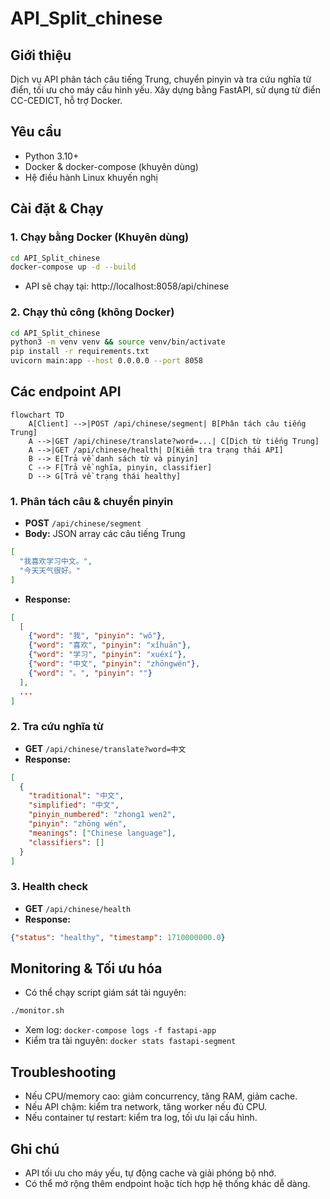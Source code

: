 # API_Split_chinese

## Giới thiệu
Dịch vụ API phân tách câu tiếng Trung, chuyển pinyin và tra cứu nghĩa từ điển, tối ưu cho máy cấu hình yếu. Xây dựng bằng FastAPI, sử dụng từ điển CC-CEDICT, hỗ trợ Docker.

## Yêu cầu
- Python 3.10+
- Docker & docker-compose (khuyên dùng)
- Hệ điều hành Linux khuyến nghị

## Cài đặt & Chạy

### 1. Chạy bằng Docker (Khuyên dùng)
```bash
cd API_Split_chinese
docker-compose up -d --build
```
- API sẽ chạy tại: http://localhost:8058/api/chinese

### 2. Chạy thủ công (không Docker)
```bash
cd API_Split_chinese
python3 -m venv venv && source venv/bin/activate
pip install -r requirements.txt
uvicorn main:app --host 0.0.0.0 --port 8058
```

## Các endpoint API

```mermaid
flowchart TD
    A[Client] -->|POST /api/chinese/segment| B[Phân tách câu tiếng Trung]
    A -->|GET /api/chinese/translate?word=...| C[Dịch từ tiếng Trung]
    A -->|GET /api/chinese/health| D[Kiểm tra trạng thái API]
    B --> E[Trả về danh sách từ và pinyin]
    C --> F[Trả về nghĩa, pinyin, classifier]
    D --> G[Trả về trạng thái healthy]
```

### 1. Phân tách câu & chuyển pinyin
- **POST** `/api/chinese/segment`
- **Body:** JSON array các câu tiếng Trung
```json
[
  "我喜欢学习中文。",
  "今天天气很好。"
]
```
- **Response:**
```json
[
  [
    {"word": "我", "pinyin": "wǒ"},
    {"word": "喜欢", "pinyin": "xǐhuān"},
    {"word": "学习", "pinyin": "xuéxí"},
    {"word": "中文", "pinyin": "zhōngwén"},
    {"word": "。", "pinyin": ""}
  ],
  ...
]
```

### 2. Tra cứu nghĩa từ
- **GET** `/api/chinese/translate?word=中文`
- **Response:**
```json
[
  {
    "traditional": "中文",
    "simplified": "中文",
    "pinyin_numbered": "zhong1 wen2",
    "pinyin": "zhōng wén",
    "meanings": ["Chinese language"],
    "classifiers": []
  }
]
```

### 3. Health check
- **GET** `/api/chinese/health`
- **Response:**
```json
{"status": "healthy", "timestamp": 1710000000.0}
```

## Monitoring & Tối ưu hóa
- Có thể chạy script giám sát tài nguyên:
```bash
./monitor.sh
```
- Xem log: `docker-compose logs -f fastapi-app`
- Kiểm tra tài nguyên: `docker stats fastapi-segment`

## Troubleshooting
- Nếu CPU/memory cao: giảm concurrency, tăng RAM, giảm cache.
- Nếu API chậm: kiểm tra network, tăng worker nếu đủ CPU.
- Nếu container tự restart: kiểm tra log, tối ưu lại cấu hình.

## Ghi chú
- API tối ưu cho máy yếu, tự động cache và giải phóng bộ nhớ.
- Có thể mở rộng thêm endpoint hoặc tích hợp hệ thống khác dễ dàng. 
